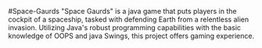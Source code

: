 #Space-Gaurds
"Space Gaurds" is a java game that puts players in the cockpit of a spaceship, tasked with defending Earth from a relentless alien invasion. Utilizing Java's robust programming capabilities with the basic knowledge of OOPS and java Swings, this project offers gaming experience.

